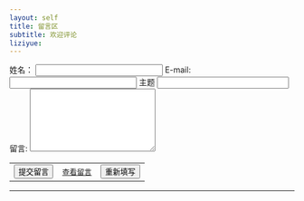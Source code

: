 ```yaml
---
layout: self
title: 留言区
subtitle: 欢迎评论
liziyue: 
---
```

<form method="post" action="sava_book.php">
  			<tr>
  				<td>姓名：</td>
  				<td><input type="text" name="name" size="25"></td>
  			</tr>
  			<tr>
  				<td>E-mail:</td>
  				<td><input type="text" name="email" size="25"></td>
  			</tr>
  			<tr>
  				<td>主题</td>
  				<td><input type="text" name="title" size="26"></td>
  			</tr>
  			<br>
  			<tr>
  				<td valign="top">留言:</td>
  				<td><textarea rows="7" cols="25" name="content"></textarea></td>
  			</tr>
  			<td colspan="3">
  			<table align="center" width="100%" cellspacing="0" cellpadding="0" bordercolordark="#ffccff">
  				<tr>
  					<td align="center"><input type="submit" value="提交留言"></td>
  					<td align="center"><a href="ViewMessageServlet"><font size="2">查看留言</font></a></td>
  					<td align="center"><input type="reset" value="重新填写"></td>
  				</tr>
  			</table>
  			<hr>
  			</td>
  		</form>

